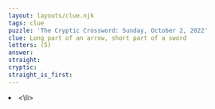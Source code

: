 ```yaml
---
layout: layouts/clue.njk
tags: clue
puzzle: 'The Cryptic Crossword: Sunday, October 2, 2022'
clue: Long part of an arrow, short part of a sword
letters: (5)
answer:
straight:
cryptic:
straight_is_first:
---
```

<li><\li>